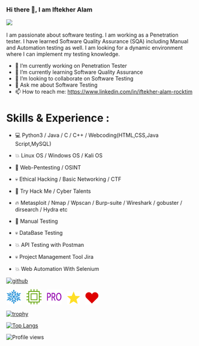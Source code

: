 ### Hi there 👋, I am Iftekher Alam
![](https://miro.medium.com/v2/resize:fit:1140/1*vK4FiTz2I9GAuCN1treptA.png)

I am passionate about software testing. I am working as a Penetration tester. I have learned  Software Quality Assurance (SQA) including Manual and Automation testing as well. I am looking for a dynamic environment where I can implement my testing knowledge.

- 🔭 I’m currently working on Penetration Tester 
- 🌱 I’m currently learning Software Quality Assurance 
- 👯 I’m looking to collaborate on Software Testing 
- 💬 Ask me about Software Testing 
- 📫 How to reach me: https://www.linkedin.com/in/iftekher-alam-rocktim

# Skills & Experience :
- 💻 Python3 / Java / C / C++ / Webcoding(HTML,CSS,Java Script,MySQL)

- 💥 Linux OS / Windows OS / Kali OS

- 💪 Web-Pentesting / OSINT

- 💀 Ethical Hacking / Basic Networking / CTF

- 👀 Try Hack Me / Cyber Talents

- 🔥 Metasploit / Nmap / Wpscan / Burp-suite / Wireshark / gobuster / dirsearch / Hydra etc
- 💪 Manual Testing
- 💀 DataBase Testing
- 💥 API Testing with Postman
- 💀 Project Management Tool Jira
- 💥 Web Automation With Selenium




[<img src='https://cdn.jsdelivr.net/npm/simple-icons@3.0.1/icons/github.svg' alt='github' height='40'>](https://github.com/iftekher148)  

<a href='https://archiveprogram.github.com/'><img src='https://raw.githubusercontent.com/acervenky/animated-github-badges/master/assets/acbadge.gif' width='40' height='40'></a> <a href='https://docs.github.com/en/developers'><img src='https://raw.githubusercontent.com/acervenky/animated-github-badges/master/assets/devbadge.gif' width='40' height='40'></a> <a href='https://github.com/pricing'><img src='https://raw.githubusercontent.com/acervenky/animated-github-badges/master/assets/pro.gif' width='40' height='40'></a> <a href='https://stars.github.com/'><img src='https://raw.githubusercontent.com/acervenky/animated-github-badges/master/assets/starbadge.gif' width='35' height='35'></a> <a href='https://docs.github.com/en/github/supporting-the-open-source-community-with-github-sponsors'><img src='https://raw.githubusercontent.com/acervenky/animated-github-badges/master/assets/sponsorbadge.gif' width='35' height='35'></a> 

[![trophy](https://github-profile-trophy.vercel.app/?username=iftekher148)](https://github.com/ryo-ma/github-profile-trophy)

[![Top Langs](https://github-readme-stats.vercel.app/api/top-langs/?username=iftekher148)](https://github.com/anuraghazra/github-readme-stats)

![Profile views](https://gpvc.arturio.dev/iftekher148)  




